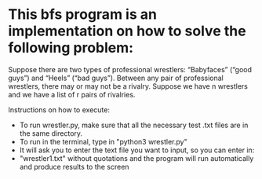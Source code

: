 # This bfs program is an implementation on how to solve the following problem:

Suppose there are two types of professional wrestlers: “Babyfaces” (“good guys”) and “Heels” (“bad guys”). Between any pair of professional wrestlers, there may or may not be a rivalry. Suppose we have n wrestlers and we have a list of r pairs of rivalries.

Instructions on how to execute:
- To run wrestler.py, make sure that all the necessary test .txt files are in the same directory.
- To run in the terminal, type in "python3 wrestler.py"
- It will ask you to enter the text file you want to input, so you can enter in:
- "wrestler1.txt" without quotations and the program will run automatically and produce results to the screen
